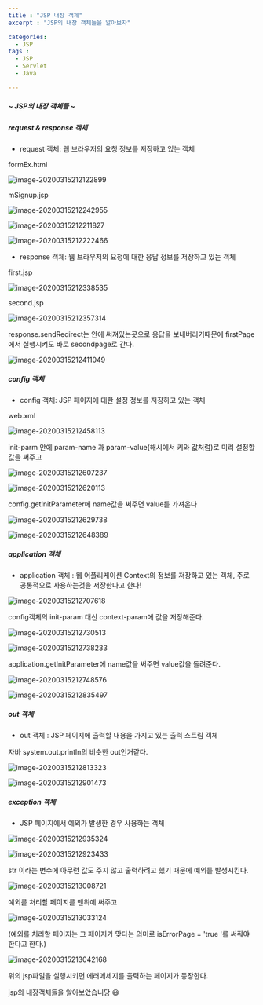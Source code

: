 ```yaml
---
title : "JSP 내장 객체"
excerpt : "JSP의 내장 객체들을 알아보자"

categories:
  - JSP
tags :
  - JSP
  - Servlet
  - Java

---
```


##### ~ JSP의 내장 객체들 ~


##### request & response 객체

- request 객체: 웹 브라우저의 요청 정보를 저장하고 있는 객체 

formEx.html

![image-20200315212122899](https://user-images.githubusercontent.com/53978090/76701577-cb358080-6705-11ea-9fe6-2026eddb3fb4.png)


mSignup.jsp

![image-20200315212242955](https://user-images.githubusercontent.com/53978090/76701580-cf619e00-6705-11ea-92b4-a25121940d9a.png)

![image-20200315212211827](https://user-images.githubusercontent.com/53978090/76701581-d1c3f800-6705-11ea-9183-a63f4b437522.png)

![image-20200315212222466](https://user-images.githubusercontent.com/53978090/76701582-d4bee880-6705-11ea-8754-d86f79cd9790.png)


- response 객체: 웹 브라우저의 요청에 대한 응답 정보를 저장하고 있는 객체

first.jsp

![image-20200315212338535](https://user-images.githubusercontent.com/53978090/76701588-e607f500-6705-11ea-851e-b6e2d3d2ec0c.png)

second.jsp

![image-20200315212357314](https://user-images.githubusercontent.com/53978090/76701590-e86a4f00-6705-11ea-8767-84fe46a82d71.png)

response.sendRedirect는 안에 써져있는곳으로 응답을 보내버리기때문에 firstPage에서 실행시켜도 바로 secondpage로 간다.

![image-20200315212411049](https://user-images.githubusercontent.com/53978090/76701593-edc79980-6705-11ea-9615-3acb49888705.png)


##### config 객체

- config 객체: JSP 페이지에 대한 설정 정보를 저장하고 있는 객체

web.xml

![image-20200315212458113](https://user-images.githubusercontent.com/53978090/76701594-ef915d00-6705-11ea-9287-5f0acf51c7bb.png)

init-parm 안에 param-name 과 param-value(해시에서 키와 값처럼)로 미리 설정할 값을 써주고

![image-20200315212607237](https://user-images.githubusercontent.com/53978090/76701595-f15b2080-6705-11ea-8a67-a243e767e082.png)

![image-20200315212620113](https://user-images.githubusercontent.com/53978090/76701596-f324e400-6705-11ea-83f6-3601d2626ea5.png)

config.getInitParameter에 name값을 써주면 value를 가져온다

![image-20200315212629738](https://user-images.githubusercontent.com/53978090/76701597-f5873e00-6705-11ea-8b03-4030304f14c3.png)

![image-20200315212648389](https://user-images.githubusercontent.com/53978090/76701600-f7e99800-6705-11ea-9a42-e4ca20860263.png)


##### application 객체

- application 객체 : 웹 어플리케이션 Context의 정보를 저장하고 있는 객체, 주로 공통적으로 사용하는것을 저장한다고 한다!

![image-20200315212707618](https://user-images.githubusercontent.com/53978090/76701601-fa4bf200-6705-11ea-8535-ef2520c5e52f.png)

config객체의 init-param 대신 context-param에 값을 저장해준다.

![image-20200315212730513](https://user-images.githubusercontent.com/53978090/76701602-fb7d1f00-6705-11ea-8139-40f0c65c8377.png)

![image-20200315212738233](https://user-images.githubusercontent.com/53978090/76701605-fd46e280-6705-11ea-821c-014644b58a05.png)

application.getInitParameter에 name값을 써주면 value값을 돌려준다.


![image-20200315212748576](https://user-images.githubusercontent.com/53978090/76701607-0041d300-6706-11ea-8686-463a22db2f44.png)

![image-20200315212835497](https://user-images.githubusercontent.com/53978090/76701611-0637b400-6706-11ea-87dc-0dab3ae30326.png)


##### out 객체

- out 객체 : JSP 페이지에 출력할 내용을 가지고 있는 출력 스트림 객체

자바 system.out.println의 비슷한 out인거같다.

![image-20200315212813323](https://user-images.githubusercontent.com/53978090/76701613-09cb3b00-6706-11ea-9986-69354c7f925c.png)

![image-20200315212901473](https://user-images.githubusercontent.com/53978090/76701614-0c2d9500-6706-11ea-9bee-d7dbff9411d8.png)


##### exception 객체

- JSP 페이지에서 예외가 발생한 경우 사용하는 객체

![image-20200315212935324](https://user-images.githubusercontent.com/53978090/76701616-0fc11c00-6706-11ea-8291-7257a64cc01f.png)

![image-20200315212923433](https://user-images.githubusercontent.com/53978090/76701619-12bc0c80-6706-11ea-956a-132863013ff5.png)

str 이라는 변수에 아무런 값도 주지 않고 출력하려고 했기 때문에 예외를 발생시킨다.

![image-20200315213008721](https://user-images.githubusercontent.com/53978090/76701621-15b6fd00-6706-11ea-8bca-f48c2a0e91a3.png)

예외를 처리할 페이지를 맨위에 써주고


![image-20200315213033124](https://user-images.githubusercontent.com/53978090/76701622-18b1ed80-6706-11ea-8704-b195e3315dea.png)

(예외를 처리할 페이지는 그 페이지가 맞다는 의미로 isErrorPage = 'true '를 써줘야 한다고 한다.)

![image-20200315213042168](https://user-images.githubusercontent.com/53978090/76701624-1bacde00-6706-11ea-8618-64c2ff9ab16f.png)

위의 jsp파일을 실행시키면 에러메세지를 출력하는 페이지가 등장한다.



jsp의 내장객체들을 알아보았습니당 :smiley:
